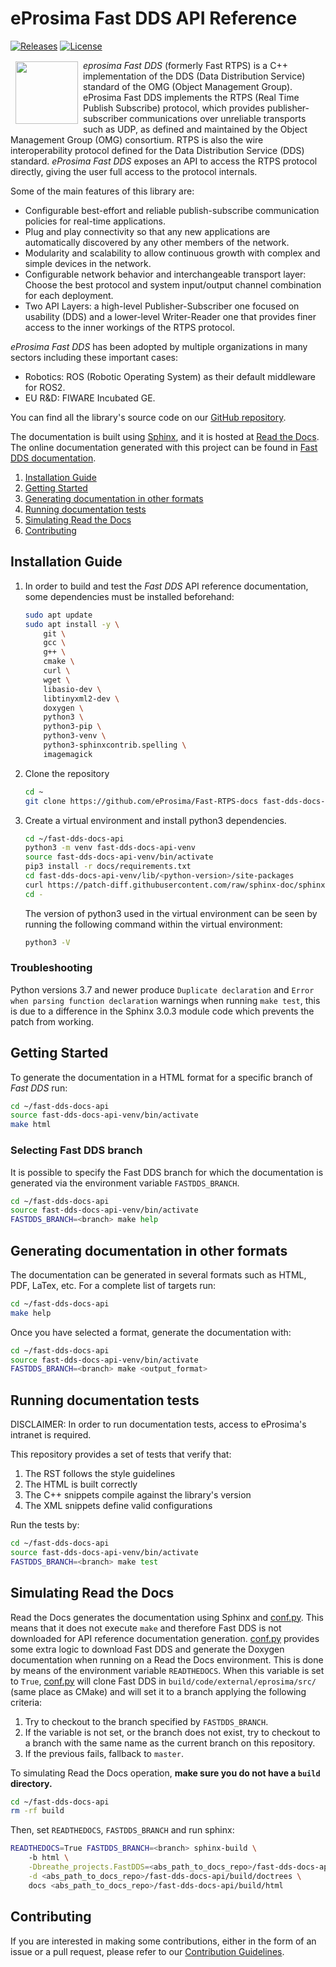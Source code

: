 # eProsima Fast DDS API Reference

[![Releases](https://img.shields.io/github/release/eProsima/Fast-DDS.svg)](https://github.com/eProsima/Fast-DDS/releases)
[![License](https://img.shields.io/badge/License-Apache%202.0-blue.svg)](https://opensource.org/licenses/Apache-2.0)

<a href="http://www.eprosima.com">
    <img src="https://encrypted-tbn3.gstatic.com/images?q=tbn:ANd9GcSd0PDlVz1U_7MgdTe0FRIWD0Jc9_YH-gGi0ZpLkr-qgCI6ZEoJZ5GBqQ" align="left" hspace="8" vspace="2" width="100" height="100" >
</a>

*eprosima Fast DDS* (formerly Fast RTPS) is a C++ implementation of the DDS (Data Distribution Service) standard of the
OMG (Object Management Group).
eProsima Fast DDS implements the RTPS (Real Time Publish Subscribe) protocol, which provides publisher-subscriber
communications over unreliable transports such as UDP, as defined and maintained by the Object Management Group (OMG)
consortium.
RTPS is also the wire interoperability protocol defined for the Data Distribution Service (DDS) standard.
*eProsima Fast DDS* exposes an API to access the RTPS protocol directly, giving the user full access to the protocol
internals.

Some of the main features of this library are:

* Configurable best-effort and reliable publish-subscribe communication policies for real-time
applications.
* Plug and play connectivity so that any new applications are automatically discovered by any other
members of the network.
* Modularity and scalability to allow continuous growth with complex and simple devices in the
network.
* Configurable network behavior and interchangeable transport layer: Choose the best protocol and
system input/output channel combination for each deployment.
* Two API Layers: a high-level Publisher-Subscriber one focused on usability (DDS) and a lower-level Writer-Reader one
that provides finer access to the inner workings of the RTPS protocol.

*eProsima Fast DDS* has been adopted by multiple organizations in many sectors including these important cases:

* Robotics: ROS (Robotic Operating System) as their default middleware for ROS2.
* EU R&D: FIWARE Incubated GE.

You can find all the library's source code on our [GitHub repository](https://github.com/eProsima/Fast-DDS).

The documentation is built using [Sphinx](https://www.sphinx-doc.org), and it is hosted at
[Read the Docs](https://readthedocs.org).
The online documentation generated with this project can be found in
[Fast DDS documentation](https://fast-dds.docs.eprosima.com).


1. [Installation Guide](#installation-guide)
1. [Getting Started](#getting-started)
1. [Generating documentation in other formats](#generating-documentation-in-other-formats)
1. [Running documentation tests](#running-documentation-tests)
1. [Simulating Read the Docs](#simulating-read-the-docs)
1. [Contributing](#contributing)


## Installation Guide

1. In order to build and test the *Fast DDS* API reference documentation, some dependencies must be installed
   beforehand:

    ```bash
    sudo apt update
    sudo apt install -y \
        git \
        gcc \
        g++ \
        cmake \
        curl \
        wget \
        libasio-dev \
        libtinyxml2-dev \
        doxygen \
        python3 \
        python3-pip \
        python3-venv \
        python3-sphinxcontrib.spelling \
        imagemagick
    ```

1. Clone the repository

    ```bash
    cd ~
    git clone https://github.com/eProsima/Fast-RTPS-docs fast-dds-docs-api
    ```

1. Create a virtual environment and install python3 dependencies.

    ```bash
    cd ~/fast-dds-docs-api
    python3 -m venv fast-dds-docs-api-venv
    source fast-dds-docs-api-venv/bin/activate
    pip3 install -r docs/requirements.txt
    cd fast-dds-docs-api-venv/lib/<python-version>/site-packages
    curl https://patch-diff.githubusercontent.com/raw/sphinx-doc/sphinx/pull/7851.diff | git apply
    cd -
    ```

    The version of python3 used in the virtual environment can be seen by running the following command within the
    virtual environment:

    ```bash
    python3 -V
    ```

### Troubleshooting

Python versions 3.7 and newer produce `Duplicate declaration` and `Error when parsing function declaration` warnings
when running `make test`, this is due to a difference in the Sphinx 3.0.3 module code which prevents the patch from
working.

## Getting Started

To generate the documentation in a HTML format for a specific branch of *Fast DDS* run:

```bash
cd ~/fast-dds-docs-api
source fast-dds-docs-api-venv/bin/activate
make html
```

### Selecting Fast DDS branch

It is possible to specify the Fast DDS branch for which the documentation is generated via the environment variable
`FASTDDS_BRANCH`.

```bash
cd ~/fast-dds-docs-api
source fast-dds-docs-api-venv/bin/activate
FASTDDS_BRANCH=<branch> make help
```

## Generating documentation in other formats

The documentation can be generated in several formats such as HTML, PDF, LaTex, etc. For a complete list of targets run:

```bash
cd ~/fast-dds-docs-api
make help
```

Once you have selected a format, generate the documentation with:

```bash
cd ~/fast-dds-docs-api
source fast-dds-docs-api-venv/bin/activate
FASTDDS_BRANCH=<branch> make <output_format>
```

## Running documentation tests

DISCLAIMER: In order to run documentation tests, access to eProsima's intranet is required.

This repository provides a set of tests that verify that:

1. The RST follows the style guidelines
1. The HTML is built correctly
1. The C++ snippets compile against the library's version
1. The XML snippets define valid configurations

Run the tests by:

```bash
cd ~/fast-dds-docs-api
source fast-dds-docs-api-venv/bin/activate
FASTDDS_BRANCH=<branch> make test
```

## Simulating Read the Docs

Read the Docs generates the documentation using Sphinx and [conf.py](docs/conf.py).
This means that it does not execute `make` and therefore Fast DDS is not downloaded for API reference documentation
generation.
[conf.py](docs/conf.py) provides some extra logic to download Fast DDS and generate the Doxygen documentation when
running on a Read the Docs environment.
This is done by means of the environment variable `READTHEDOCS`.
When this variable is set to `True`, [conf.py](docs/conf.py) will clone Fast DDS in `build/code/external/eprosima/src/`
(same place as CMake) and will set it to a branch applying the following criteria:

1. Try to checkout to the branch specified by `FASTDDS_BRANCH`.
1. If the variable is not set, or the branch does not exist, try to checkout to a branch with the same name as the
   current branch on this repository.
1. If the previous fails, fallback to `master`.

To simulating Read the Docs operation, **make sure you do not have a `build` directory.**

```bash
cd ~/fast-dds-docs-api
rm -rf build
```

Then, set `READTHEDOCS`, `FASTDDS_BRANCH` and run sphinx:

```bash
READTHEDOCS=True FASTDDS_BRANCH=<branch> sphinx-build \
    -b html \
    -Dbreathe_projects.FastDDS=<abs_path_to_docs_repo>/fast-dds-docs-api/build/code/doxygen/xml \
    -d <abs_path_to_docs_repo>/fast-dds-docs-api/build/doctrees \
    docs <abs_path_to_docs_repo>/fast-dds-docs-api/build/html
```

## Contributing

If you are interested in making some contributions, either in the form of an issue or a pull request, please refer to
our [Contribution Guidelines](https://github.com/eProsima/all-docs/blob/master/CONTRIBUTING.md).
